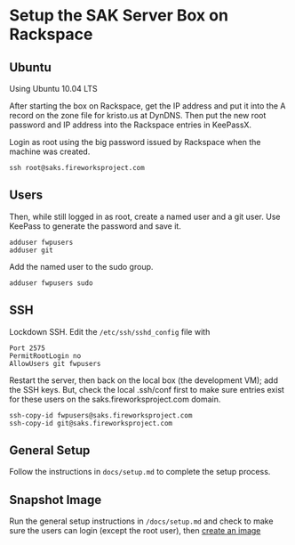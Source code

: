 Setup the SAK Server Box on Rackspace
=====================================

Ubuntu
------
Using Ubuntu 10.04 LTS

After starting the box on Rackspace, get the IP address and put it into the A
record on the zone file for kristo.us at DynDNS. Then put the new root password
and IP address into the Rackspace entries in KeePassX.

Login as root using the big password issued by Rackspace when the machine was created.

    ssh root@saks.fireworksproject.com

Users
-----
Then, while still logged in as root, create a named user and a git user.  Use
KeePass to generate the password and save it.

    adduser fwpusers
    adduser git

Add the named user to the sudo group.

    adduser fwpusers sudo

SSH
---
Lockdown SSH. Edit the `/etc/ssh/sshd_config` file with

    Port 2575
    PermitRootLogin no
    AllowUsers git fwpusers

Restart the server, then back on the local box (the development VM); add the
SSH keys. But, check the local .ssh/conf first to make sure entries exist for
these users on the saks.fireworksproject.com domain.

    ssh-copy-id fwpusers@saks.fireworksproject.com
    ssh-copy-id git@saks.fireworksproject.com

General Setup
-------------
Follow the instructions in `docs/setup.md` to complete the setup process.

Snapshot Image
--------------
Run the general setup instructions in `/docs/setup.md` and check to make sure
the users can login (except the root user), then
[create an image](http://www.rackspace.com/knowledge_center/index.php/Creating_a_Cloud_Server_from_a_Backup_Image)
